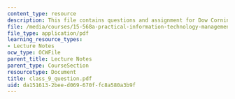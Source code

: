 ```yaml
---
content_type: resource
description: This file contains questions and assignment for Dow Corning.
file: /media/courses/15-568a-practical-information-technology-management-spring-2005/da1516132beed069670ffc8a580a3b9f_class_9_question.pdf
file_type: application/pdf
learning_resource_types:
- Lecture Notes
ocw_type: OCWFile
parent_title: Lecture Notes
parent_type: CourseSection
resourcetype: Document
title: class_9_question.pdf
uid: da151613-2bee-d069-670f-fc8a580a3b9f
---
```

